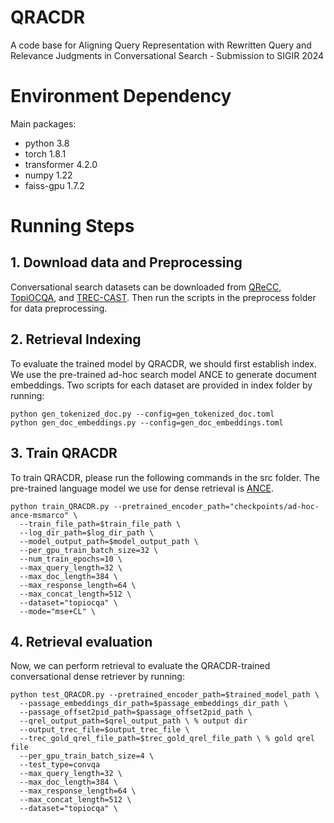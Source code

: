 # QRACDR
A code base for Aligning Query Representation with Rewritten Query and Relevance Judgments in Conversational Search - Submission to SIGIR 2024

# Environment Dependency

Main packages:
- python 3.8
- torch 1.8.1
- transformer 4.2.0
- numpy 1.22
- faiss-gpu 1.7.2

# Running Steps

## 1. Download data and Preprocessing

Conversational search datasets can be downloaded from [QReCC](https://github.com/apple/ml-qrecc), [TopiOCQA](https://github.com/McGill-NLP/topiocqa), and [TREC-CAST](https://www.treccast.ai/). Then run the scripts in the preprocess folder for data preprocessing.

## 2. Retrieval Indexing

To evaluate the trained model by QRACDR, we should first establish index. We use the pre-trained ad-hoc search model ANCE to generate document embeddings. Two scripts for each dataset are provided in index folder by running:

    python gen_tokenized_doc.py --config=gen_tokenized_doc.toml
    python gen_doc_embeddings.py --config=gen_doc_embeddings.toml

## 3. Train QRACDR

To train QRACDR, please run the following commands in the src folder. The pre-trained language model we use for dense retrieval is [ANCE](https://github.com/microsoft/ANCE).

    python train_QRACDR.py --pretrained_encoder_path="checkpoints/ad-hoc-ance-msmarco" \ 
      --train_file_path=$train_file_path \ 
      --log_dir_path=$log_dir_path \
      --model_output_path=$model_output_path \ 
      --per_gpu_train_batch_size=32 \ 
      --num_train_epochs=10 \
      --max_query_length=32 \
      --max_doc_length=384 \ 
      --max_response_length=64 \
      --max_concat_length=512 \ 
      --dataset="topiocqa" \
      --mode="mse+CL" \

## 4. Retrieval evaluation

Now, we can perform retrieval to evaluate the QRACDR-trained conversational dense retriever by running:

    python test_QRACDR.py --pretrained_encoder_path=$trained_model_path \ 
      --passage_embeddings_dir_path=$passage_embeddings_dir_path \ 
      --passage_offset2pid_path=$passage_offset2pid_path \
      --qrel_output_path=$qrel_output_path \ % output dir
      --output_trec_file=$output_trec_file \
      --trec_gold_qrel_file_path=$trec_gold_qrel_file_path \ % gold qrel file
      --per_gpu_train_batch_size=4 \ 
      --test_type=convqa
      --max_query_length=32 \
      --max_doc_length=384 \ 
      --max_response_length=64 \
      --max_concat_length=512 \ 
      --dataset="topiocqa" \
